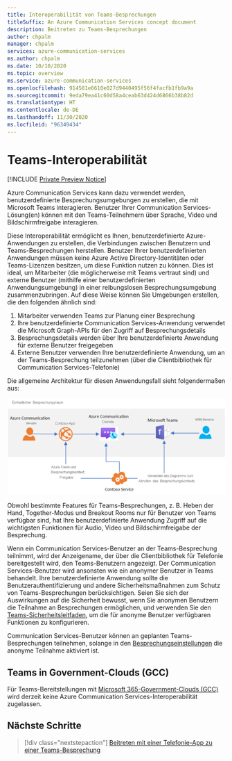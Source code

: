 ```yaml
---
title: Interoperabilität von Teams-Besprechungen
titleSuffix: An Azure Communication Services concept document
description: Beitreten zu Teams-Besprechungen
author: chpalm
manager: chpalm
services: azure-communication-services
ms.author: chpalm
ms.date: 10/10/2020
ms.topic: overview
ms.service: azure-communication-services
ms.openlocfilehash: 914581e6610e027d9440495f56f4facfb1fb9a9a
ms.sourcegitcommit: 9eda79ea41c60d58a4ceab63d424d6866b38b82d
ms.translationtype: HT
ms.contentlocale: de-DE
ms.lasthandoff: 11/30/2020
ms.locfileid: "96349434"
---
```

# <a name="teams-interoperability"></a>Teams-Interoperabilität

[!INCLUDE [Private Preview Notice](../../includes/private-preview-include.md)]

Azure Communication Services kann dazu verwendet werden, benutzerdefinierte Besprechungsumgebungen zu erstellen, die mit Microsoft Teams interagieren. Benutzer Ihrer Communication Services-Lösung(en) können mit den Teams-Teilnehmern über Sprache, Video und Bildschirmfreigabe interagieren.

Diese Interoperabilität ermöglicht es Ihnen, benutzerdefinierte Azure-Anwendungen zu erstellen, die Verbindungen zwischen Benutzern und Teams-Besprechungen herstellen. Benutzer Ihrer benutzerdefinierten Anwendungen müssen keine Azure Active Directory-Identitäten oder Teams-Lizenzen besitzen, um diese Funktion nutzen zu können. Dies ist ideal, um Mitarbeiter (die möglicherweise mit Teams vertraut sind) und externe Benutzer (mithilfe einer benutzerdefinierten Anwendungsumgebung) in einer reibungslosen Besprechungsumgebung zusammenzubringen. Auf diese Weise können Sie Umgebungen erstellen, die den folgenden ähnlich sind:

1. Mitarbeiter verwenden Teams zur Planung einer Besprechung
2. Ihre benutzerdefinierte Communication Services-Anwendung verwendet die Microsoft Graph-APIs für den Zugriff auf Besprechungsdetails
3. Besprechungsdetails werden über Ihre benutzerdefinierte Anwendung für externe Benutzer freigegeben
4. Externe Benutzer verwenden Ihre benutzerdefinierte Anwendung, um an der Teams-Besprechung teilzunehmen (über die Clientbibliothek für Communication Services-Telefonie)

Die allgemeine Architektur für diesen Anwendungsfall sieht folgendermaßen aus: 

![Architektur für die Teams-Interoperabilität](..//media/call-flows/teams-interop.png)

Obwohl bestimmte Features für Teams-Besprechungen, z. B. Heben der Hand, Together-Modus und Breakout Rooms nur für Benutzer von Teams verfügbar sind, hat Ihre benutzerdefinierte Anwendung Zugriff auf die wichtigsten Funktionen für Audio, Video und Bildschirmfreigabe der Besprechung.

Wenn ein Communication Services-Benutzer an der Teams-Besprechung teilnimmt, wird der Anzeigename, der über die Clientbibliothek für Telefonie bereitgestellt wird, den Teams-Benutzern angezeigt. Der Communication Services-Benutzer wird ansonsten wie ein anonymer Benutzer in Teams behandelt. Ihre benutzerdefinierte Anwendung sollte die Benutzerauthentifizierung und andere Sicherheitsmaßnahmen zum Schutz von Teams-Besprechungen berücksichtigen. Seien Sie sich der Auswirkungen auf die Sicherheit bewusst, wenn Sie anonymen Benutzern die Teilnahme an Besprechungen ermöglichen, und verwenden Sie den [Teams-Sicherheitsleitfaden](/microsoftteams/teams-security-guide#addressing-threats-to-teams-meetings), um die für anonyme Benutzer verfügbaren Funktionen zu konfigurieren.

Communication Services-Benutzer können an geplanten Teams-Besprechungen teilnehmen, solange in den [Besprechungseinstellungen](/microsoftteams/meeting-settings-in-teams) die anonyme Teilnahme aktiviert ist.

## <a name="teams-in-government-clouds-gcc"></a>Teams in Government-Clouds (GCC)
Für Teams-Bereitstellungen mit [Microsoft 365-Government-Clouds (GCC)](https://docs.microsoft.com/MicrosoftTeams/plan-for-government-gcc) wird derzeit keine Azure Communication Services-Interoperabilität zugelassen. 

## <a name="next-steps"></a>Nächste Schritte

> [!div class="nextstepaction"]
> [Beitreten mit einer Telefonie-App zu einer Teams-Besprechung](../../quickstarts/voice-video-calling/get-started-teams-interop.md)
